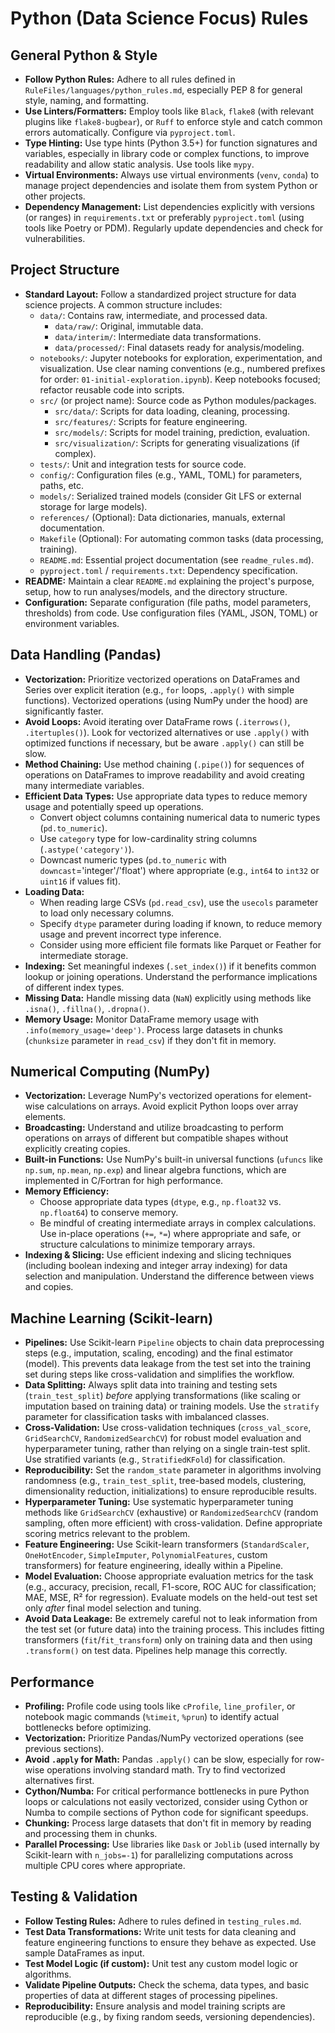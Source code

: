 # Python (Data Science Focus) Rules

## General Python & Style

* **Follow Python Rules:** Adhere to all rules defined in `RuleFiles/languages/python_rules.md`, especially PEP 8 for general style, naming, and formatting.
* **Use Linters/Formatters:** Employ tools like `Black`, `flake8` (with relevant plugins like `flake8-bugbear`), or `Ruff` to enforce style and catch common errors automatically. Configure via `pyproject.toml`.
* **Type Hinting:** Use type hints (Python 3.5+) for function signatures and variables, especially in library code or complex functions, to improve readability and allow static analysis. Use tools like `mypy`.
* **Virtual Environments:** Always use virtual environments (`venv`, `conda`) to manage project dependencies and isolate them from system Python or other projects.
* **Dependency Management:** List dependencies explicitly with versions (or ranges) in `requirements.txt` or preferably `pyproject.toml` (using tools like Poetry or PDM). Regularly update dependencies and check for vulnerabilities.

## Project Structure

* **Standard Layout:** Follow a standardized project structure for data science projects. A common structure includes:
    * `data/`: Contains raw, intermediate, and processed data.
        * `data/raw/`: Original, immutable data.
        * `data/interim/`: Intermediate data transformations.
        * `data/processed/`: Final datasets ready for analysis/modeling.
    * `notebooks/`: Jupyter notebooks for exploration, experimentation, and visualization. Use clear naming conventions (e.g., numbered prefixes for order: `01-initial-exploration.ipynb`). Keep notebooks focused; refactor reusable code into scripts.
    * `src/` (or project name): Source code as Python modules/packages.
        * `src/data/`: Scripts for data loading, cleaning, processing.
        * `src/features/`: Scripts for feature engineering.
        * `src/models/`: Scripts for model training, prediction, evaluation.
        * `src/visualization/`: Scripts for generating visualizations (if complex).
    * `tests/`: Unit and integration tests for source code.
    * `config/`: Configuration files (e.g., YAML, TOML) for parameters, paths, etc.
    * `models/`: Serialized trained models (consider Git LFS or external storage for large models).
    * `references/` (Optional): Data dictionaries, manuals, external documentation.
    * `Makefile` (Optional): For automating common tasks (data processing, training).
    * `README.md`: Essential project documentation (see `readme_rules.md`).
    * `pyproject.toml` / `requirements.txt`: Dependency specification.
* **README:** Maintain a clear `README.md` explaining the project's purpose, setup, how to run analyses/models, and the directory structure.
* **Configuration:** Separate configuration (file paths, model parameters, thresholds) from code. Use configuration files (YAML, JSON, TOML) or environment variables.

## Data Handling (Pandas)

* **Vectorization:** Prioritize vectorized operations on DataFrames and Series over explicit iteration (e.g., `for` loops, `.apply()` with simple functions). Vectorized operations (using NumPy under the hood) are significantly faster.
* **Avoid Loops:** Avoid iterating over DataFrame rows (`.iterrows()`, `.itertuples()`). Look for vectorized alternatives or use `.apply()` with optimized functions if necessary, but be aware `.apply()` can still be slow.
* **Method Chaining:** Use method chaining (`.pipe()`) for sequences of operations on DataFrames to improve readability and avoid creating many intermediate variables.
* **Efficient Data Types:** Use appropriate data types to reduce memory usage and potentially speed up operations.
    * Convert object columns containing numerical data to numeric types (`pd.to_numeric`).
    * Use `category` type for low-cardinality string columns (`.astype('category')`).
    * Downcast numeric types (`pd.to_numeric` with `downcast`='integer'/'float') where appropriate (e.g., `int64` to `int32` or `uint16` if values fit).
* **Loading Data:**
    * When reading large CSVs (`pd.read_csv`), use the `usecols` parameter to load only necessary columns.
    * Specify `dtype` parameter during loading if known, to reduce memory usage and prevent incorrect type inference.
    * Consider using more efficient file formats like Parquet or Feather for intermediate storage.
* **Indexing:** Set meaningful indexes (`.set_index()`) if it benefits common lookup or joining operations. Understand the performance implications of different index types.
* **Missing Data:** Handle missing data (`NaN`) explicitly using methods like `.isna()`, `.fillna()`, `.dropna()`.
* **Memory Usage:** Monitor DataFrame memory usage with `.info(memory_usage='deep')`. Process large datasets in chunks (`chunksize` parameter in `read_csv`) if they don't fit in memory.

## Numerical Computing (NumPy)

* **Vectorization:** Leverage NumPy's vectorized operations for element-wise calculations on arrays. Avoid explicit Python loops over array elements.
* **Broadcasting:** Understand and utilize broadcasting to perform operations on arrays of different but compatible shapes without explicitly creating copies.
* **Built-in Functions:** Use NumPy's built-in universal functions (`ufuncs` like `np.sum`, `np.mean`, `np.exp`) and linear algebra functions, which are implemented in C/Fortran for high performance.
* **Memory Efficiency:**
    * Choose appropriate data types (`dtype`, e.g., `np.float32` vs. `np.float64`) to conserve memory.
    * Be mindful of creating intermediate arrays in complex calculations. Use in-place operations (`+=`, `*=`) where appropriate and safe, or structure calculations to minimize temporary arrays.
* **Indexing & Slicing:** Use efficient indexing and slicing techniques (including boolean indexing and integer array indexing) for data selection and manipulation. Understand the difference between views and copies.

## Machine Learning (Scikit-learn)

* **Pipelines:** Use Scikit-learn `Pipeline` objects to chain data preprocessing steps (e.g., imputation, scaling, encoding) and the final estimator (model). This prevents data leakage from the test set into the training set during steps like cross-validation and simplifies the workflow.
* **Data Splitting:** Always split data into training and testing sets (`train_test_split`) *before* applying transformations (like scaling or imputation based on training data) or training models. Use the `stratify` parameter for classification tasks with imbalanced classes.
* **Cross-Validation:** Use cross-validation techniques (`cross_val_score`, `GridSearchCV`, `RandomizedSearchCV`) for robust model evaluation and hyperparameter tuning, rather than relying on a single train-test split. Use stratified variants (e.g., `StratifiedKFold`) for classification.
* **Reproducibility:** Set the `random_state` parameter in algorithms involving randomness (e.g., `train_test_split`, tree-based models, clustering, dimensionality reduction, initializations) to ensure reproducible results.
* **Hyperparameter Tuning:** Use systematic hyperparameter tuning methods like `GridSearchCV` (exhaustive) or `RandomizedSearchCV` (random sampling, often more efficient) with cross-validation. Define appropriate scoring metrics relevant to the problem.
* **Feature Engineering:** Use Scikit-learn transformers (`StandardScaler`, `OneHotEncoder`, `SimpleImputer`, `PolynomialFeatures`, custom transformers) for feature engineering, ideally within a Pipeline.
* **Model Evaluation:** Choose appropriate evaluation metrics for the task (e.g., accuracy, precision, recall, F1-score, ROC AUC for classification; MAE, MSE, R² for regression). Evaluate models on the held-out test set only *after* final model selection and tuning.
* **Avoid Data Leakage:** Be extremely careful not to leak information from the test set (or future data) into the training process. This includes fitting transformers (`fit`/`fit_transform`) only on training data and then using `.transform()` on test data. Pipelines help manage this correctly.

## Performance

* **Profiling:** Profile code using tools like `cProfile`, `line_profiler`, or notebook magic commands (`%timeit`, `%prun`) to identify actual bottlenecks before optimizing.
* **Vectorization:** Prioritize Pandas/NumPy vectorized operations (see previous sections).
* **Avoid `.apply` for Math:** Pandas `.apply()` can be slow, especially for row-wise operations involving standard math. Try to find vectorized alternatives first.
* **Cython/Numba:** For critical performance bottlenecks in pure Python loops or calculations not easily vectorized, consider using Cython or Numba to compile sections of Python code for significant speedups.
* **Chunking:** Process large datasets that don't fit in memory by reading and processing them in chunks.
* **Parallel Processing:** Use libraries like `Dask` or `Joblib` (used internally by Scikit-learn with `n_jobs=-1`) for parallelizing computations across multiple CPU cores where appropriate.

## Testing & Validation

* **Follow Testing Rules:** Adhere to rules defined in `testing_rules.md`.
* **Test Data Transformations:** Write unit tests for data cleaning and feature engineering functions to ensure they behave as expected. Use sample DataFrames as input.
* **Test Model Logic (if custom):** Unit test any custom model logic or algorithms.
* **Validate Pipeline Outputs:** Check the schema, data types, and basic properties of data at different stages of processing pipelines.
* **Reproducibility:** Ensure analysis and model training scripts are reproducible (e.g., by fixing random seeds, versioning dependencies).
